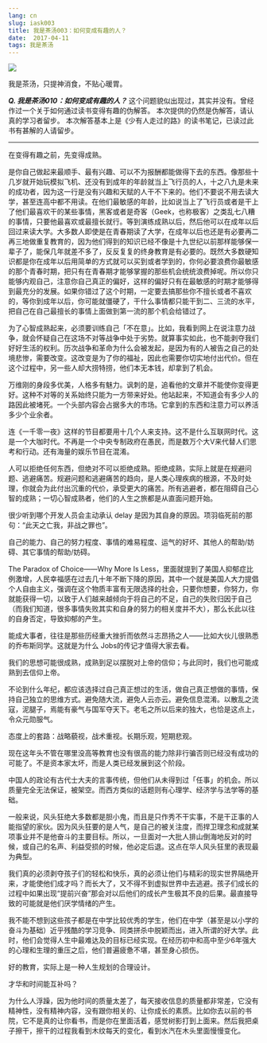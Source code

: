 ```yaml
---
lang: cn
slug: iask003
title: 我是茶汤003：如何变成有趣的人？
date:  2017-04-11
tags: 我是茶汤
---
```

<!-- more -->
![](http://oouh9u8nz.bkt.gdipper.com//iask003.jpg)

我是茶汤，只提神消食，不贴心暖胃。

__***Q. 我是茶汤010：如何变成有趣的人？***__
这个问题貌似出现过，其实并没有。曾经作过一个关于如何通过读书变得有趣的伪解答。
本次提供的仍然是伪解答，请认真的学习者留步。
本次解答基本上是《少有人走过的路》的读书笔记，已读过此书有甚解的人请留步。

-----

在变得有趣之前，先变得成熟。

是你自己做起来最顺手、最有兴趣、可以不为报酬都能做得下去的东西。像那些十几岁就开始玩模拟飞机、还没有到成年的年龄就当上飞行员的人，十之八九是未来的成功者，因为这一行是没有兴趣和天赋的人干不下来的。他们不要说不用去读大学，甚至连高中都不用读。在他们最敏感的年龄，比如说当上了飞行员或者是干上了他们最喜欢干的某些事情，黑客或者是奇客（Geek，也称极客）之类乱七八糟的事情，只要他最喜欢或最擅长就行。等到演练成熟以后，然后他可以在成年以后回过来读大学。大多数人即使是在青春期读了大学，在成年以后也还是有必要再二再三地做重复教育的，因为他们得到的知识已经不像是十九世纪以前那样能够保一辈子了，能保几年就差不多了，反反复复的终身教育是有必要的。既然大多数硬知识都是你在成年以后用简单的方式就可以买到或者学到的，你何必要浪费你最敏感的那个青春时期，把只有在青春期才能够掌握的那些机会统统浪费掉呢。所以你只能够内观自己，注意你自己真正的偏好，这样的偏好只有在最敏感的时期才能够得到最充分的发展。如果你错过了这个时期，一定要去搞那些你不擅长或者不喜欢的，等你到成年以后，你可能就僵硬了，干什么事情都只能干到二、三流的水平，把自己在自己最擅长的事情上面做到第一流的那个机会给错过了。



为了心智成熟起来，必须要训练自己「不在意」。比如，我看到网上在说注意力战争，就会怀疑自己在这场不对等战争中处于劣势。就算事实如此，也不能剥夺我们好好生活的权利。历次战争和革命为什么会被发起，是因为有的人被告之自己的处境悲惨，需要改变。这改变是为了你的福祉，因此也需要你切实地付出代价。但在这个过程中，另一些人却大捞特捞，他们本无本钱，却拿到了机会。

万维刚的身段多优美，人格多有魅力。讽刺的是，追看他的文章并不能使你变得更好。这种不对等的关系始终只能为一方带来好处。他站起来，不知道会有多少人的路因此被堵死。一个头部内容会占据多大的市场。它拿到的东西和注意力可以养活多少个业余者。

连《一千零一夜》这样的节目都要用十几个人来支持。这不是什么互联网时代。这是一个大咖时代。不再是一个中央专制政府在愚民，而是数万个大V来代替人们思考和行动。还有海量的娱乐节目在混淆。

人可以拒绝任何东西，但绝对不可以拒绝成熟。拒绝成熟，实际上就是在规避问题、逃避痛苦。规避问题和逃避痛苦的趋向，是人类心理疾病的根源，不及时处理，你就会为此付出沉重的代价，承受更大的痛苦。所有逃避者，都在阻碍自己心智的成熟；一切心智成熟者，他们的人生之旅都是从直面问题开始。

很少听到哪个开发人员会主动承认 delay 是因为其自身的原因。项羽临死前的那句：“此天之亡我，非战之罪也”。

自己的能力、自己的努力程度、事情的难易程度、运气的好坏、其他人的帮助/妨碍、其它事情的帮助/妨碍。

The Paradox of Choice——Why More Is Less，里面就提到了美国人抑郁症比例激增，人民幸福感在过去几十年不断下降的原因，其中一个就是美国人大力提倡个人自由主义，强调在这个物质丰富有无限选择的社会，只要你想要，你努力，你就能获得一切，以致于人们越来越倾向于将自己的不足，自己的失败归因于自己（而我们知道，很多事情失败其实和自身的努力的相关度并不大），那么长此以往的自身否定，导致抑郁的产生。

能成大事者，往往是那些历经重大挫折而依然斗志昂扬之人——比如大伙儿很熟悉的乔布斯同学。这就是为什么 Jobs的传记才值得大家去看。

我们的思想可能很成熟，成熟到足以摆脱对上帝的信仰；与此同时，我们也可能成熟到去信仰上帝。

不论到什么年纪，都应该选择过自己真正想过的生活，做自己真正想做的事情，保持自己独立的思维方式。避免随大流，避免人云亦云。避免信息混淆。以散乱之流寇，泥腿子，焉能有豪气与国军夺天下。老毛之所以后来的独大，也恰是这点上，令众元勋服气。

态度上的套路：战略藐视，战术重视。长期乐观，短期悲观。

现在这年头不管在哪里没高等教育也没有很高的能力除非行骗否则已经没有成功的可能了。不是资本家太坏，而是人类已经发展到这个阶段。

中国人的政论有古代士大夫的言事传统，但他们从未得到过「任事」的机会。所以质量完全无法保证，被架空。而西方类似的话题则有心理学、经济学与法学等的基础。

一般来说，风头狂绝大多数都是胆小鬼，而且是只作秀不干实事，不是干正事的人能指望的家伙。因为风头狂要的是人气，是自己的被关注度，而捍卫理念和成就某项事业并不是他奋斗的主要目标。所以，一旦面对一大批人排山倒海地反对的时候，或自己的名声、利益受损的时候，他必定后退。这点在华人风头狂里的表现最为典型。

我们真的必须剥夺孩子们的轻松和快乐，真的必须让他们与精彩的现实世界隔绝开来，才能使他们成才吗？而长大了，又不得不到虚拟世界中去逃避。孩子们成长的过程中如果出现“提前兴奋”那会对以后他们的成长产生极其不良的后果。最直接导致的可能就是他们厌学情绪的产生。

我不能不想到这些孩子都是在中学比较优秀的学生，他们在中学（甚至是以小学的奋斗为基础）近乎残酷的学习竞争、同类拼杀中脱颖而出，进入所谓的好大学。此时，他们会觉得人生中最难达及的目标已经实现。在经历初中和高中至少6年强大的心理和生理的重压之后，他们普遍疲惫不堪，甚至身心损伤。

好的教育，实际上是一种人生规划的合理设计。

才华和时间能互补吗？

为什么人浮躁，因为他时间的质量太差了，每天接收信息的质量都非常差，它没有精神性，没有精神内容，没有跟你相关的、让你成长的素质。比如你去以前的书院，它不是真的让你看书，而是你在里面活着，感觉树影打到上面来。然后我把桌子擦干，擦干的过程我看到木纹每天的变化，看到水汽在木头里面慢慢变化。